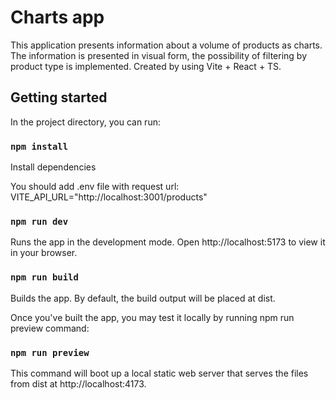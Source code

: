 # Charts app

This application presents information about a volume of products as charts.
The information is presented in visual form, the possibility of filtering by product type is implemented.
Created by using Vite + React + TS.

## Getting started

In the project directory, you can run:

### `npm install`
Install dependencies

You should add .env file with request url:
VITE_API_URL="http://localhost:3001/products"

### `npm run dev`
Runs the app in the development mode.
Open http://localhost:5173 to view it in your browser.

### `npm run build`
Builds the app. By default, the build output will be placed at dist.

Once you've built the app, you may test it locally by running npm run preview command:
### `npm run preview`
This command will boot up a local static web server that serves the files from dist at http://localhost:4173.
